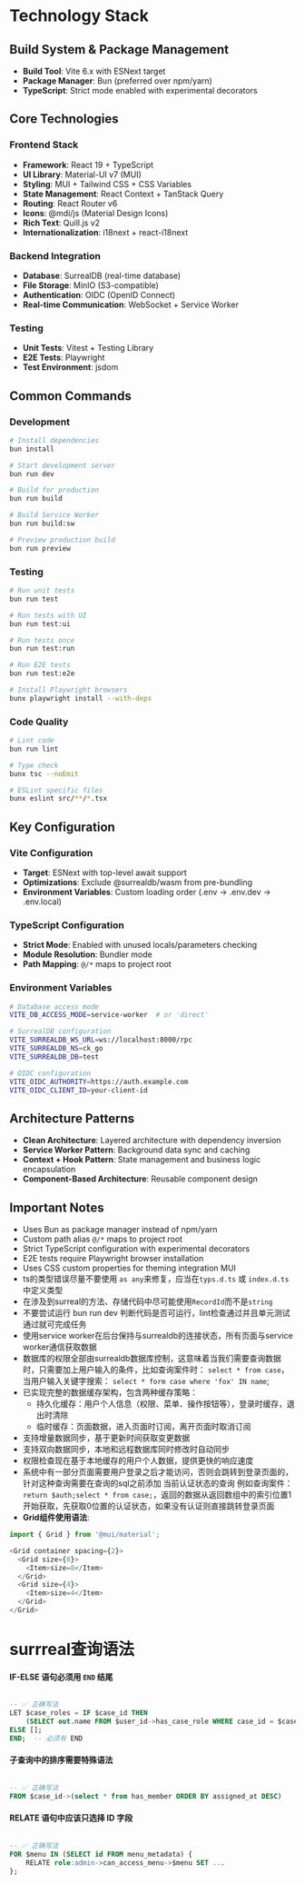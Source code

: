# Technology Stack

## Build System & Package Management

- **Build Tool**: Vite 6.x with ESNext target
- **Package Manager**: Bun (preferred over npm/yarn)
- **TypeScript**: Strict mode enabled with experimental decorators

## Core Technologies

### Frontend Stack
- **Framework**: React 19 + TypeScript
- **UI Library**: Material-UI v7 (MUI)
- **Styling**: MUI + Tailwind CSS + CSS Variables
- **State Management**: React Context + TanStack Query
- **Routing**: React Router v6
- **Icons**: @mdi/js (Material Design Icons)
- **Rich Text**: Quill.js v2
- **Internationalization**: i18next + react-i18next

### Backend Integration
- **Database**: SurrealDB (real-time database)
- **File Storage**: MinIO (S3-compatible)
- **Authentication**: OIDC (OpenID Connect)
- **Real-time Communication**: WebSocket + Service Worker

### Testing
- **Unit Tests**: Vitest + Testing Library
- **E2E Tests**: Playwright
- **Test Environment**: jsdom

## Common Commands

### Development
```bash
# Install dependencies
bun install

# Start development server
bun run dev

# Build for production
bun run build

# Build Service Worker
bun run build:sw

# Preview production build
bun run preview
```

### Testing
```bash
# Run unit tests
bun run test

# Run tests with UI
bun run test:ui

# Run tests once
bun run test:run

# Run E2E tests
bun run test:e2e

# Install Playwright browsers
bunx playwright install --with-deps
```

### Code Quality
```bash
# Lint code
bun run lint

# Type check
bunx tsc --noEmit

# ESLint specific files
bunx eslint src/**/*.tsx
```

## Key Configuration

### Vite Configuration
- **Target**: ESNext with top-level await support
- **Optimizations**: Exclude @surrealdb/wasm from pre-bundling
- **Environment Variables**: Custom loading order (.env → .env.dev → .env.local)

### TypeScript Configuration
- **Strict Mode**: Enabled with unused locals/parameters checking
- **Module Resolution**: Bundler mode
- **Path Mapping**: `@/*` maps to project root

### Environment Variables
```bash
# Database access mode
VITE_DB_ACCESS_MODE=service-worker  # or 'direct'

# SurrealDB configuration
VITE_SURREALDB_WS_URL=ws://localhost:8000/rpc
VITE_SURREALDB_NS=ck_go
VITE_SURREALDB_DB=test

# OIDC configuration
VITE_OIDC_AUTHORITY=https://auth.example.com
VITE_OIDC_CLIENT_ID=your-client-id
```

## Architecture Patterns

- **Clean Architecture**: Layered architecture with dependency inversion
- **Service Worker Pattern**: Background data sync and caching
- **Context + Hook Pattern**: State management and business logic encapsulation
- **Component-Based Architecture**: Reusable component design

## Important Notes
- Uses Bun as package manager instead of npm/yarn
- Custom path alias `@/*` maps to project root
- Strict TypeScript configuration with experimental decorators
- E2E tests require Playwright browser installation
- Uses CSS custom properties for theming integration MUI
- ts的类型错误尽量不要使用 `as any`来修复，应当在`typs.d.ts` 或 `index.d.ts` 中定义类型
- 在涉及到surreal的方法、存储代码中尽可能使用`RecordId`而不是`string`
- 不要尝试运行 bun run dev 判断代码是否可运行，lint检查通过并且单元测试通过就可完成任务
- 使用service worker在后台保持与surrealdb的连接状态，所有页面与service worker通信获取数据
- 数据库的权限全部由surrealdb数据库控制，这意味着当我们需要查询数据时，只需要加上用户输入的条件，比如查询案件时： `select * from case`，当用户输入关键字搜索： `select * form case where 'fox' IN name`;
- 已实现完整的数据缓存架构，包含两种缓存策略：
  - 持久化缓存：用户个人信息（权限、菜单、操作按钮等），登录时缓存，退出时清除
  - 临时缓存：页面数据，进入页面时订阅，离开页面时取消订阅
- 支持增量数据同步，基于更新时间获取变更数据
- 支持双向数据同步，本地和远程数据库同时修改时自动同步
- 权限检查现在基于本地缓存的用户个人数据，提供更快的响应速度
- 系统中有一部分页面需要用户登录之后才能访问，否则会跳转到登录页面的，针对这种查询需要在查询的sql之前添加 当前认证状态的查询 例如查询案件： `return $auth;select * from case;`，返回的数据从返回数组中的索引位置1开始获取，先获取0位置的认证状态，如果没有认证则直接跳转登录页面
- **Grid组件使用语法**:
```typescript
import { Grid } from '@mui/material';

<Grid container spacing={2}>
  <Grid size={8}>
    <Item>size=8</Item>
  </Grid>
  <Grid size={4}>
    <Item>size=4</Item>
  </Grid>
</Grid>
```
# surrreal查询语法

#### IF-ELSE 语句必须用 `END` 结尾
```sql

-- ✅ 正确写法
LET $case_roles = IF $case_id THEN 
    (SELECT out.name FROM $user_id->has_case_role WHERE case_id = $case_id)
ELSE [];
END;  -- 必须有 END
```

#### 子查询中的排序需要特殊语法
```sql

-- ✅ 正确写法
FROM $case_id->(select * from has_member ORDER BY assigned_at DESC)
```

#### RELATE 语句中应该只选择 ID 字段
```sql

-- ✅ 正确写法
FOR $menu IN (SELECT id FROM menu_metadata) {
    RELATE role:admin->can_access_menu->$menu SET ...
};
```
